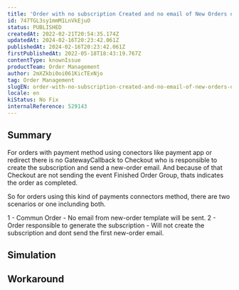 ```yaml
---
title: 'Order with no subscription Created and no email of New Orders on Cases related to payment method using conectors like Payment App or Redirect.'
id: 747TGL3sy1mmM1LnVkEjuO
status: PUBLISHED
createdAt: 2022-02-21T20:54:35.174Z
updatedAt: 2024-02-16T20:23:42.061Z
publishedAt: 2024-02-16T20:23:42.061Z
firstPublishedAt: 2022-05-18T18:43:19.767Z
contentType: knownIssue
productTeam: Order Management
author: 2mXZkbi0oi061KicTExNjo
tag: Order Management
slugEN: order-with-no-subscription-created-and-no-email-of-new-orders-on-cases-related-to-payment-method-using-conectors-like-payment-app-or-redirect
locale: en
kiStatus: No Fix
internalReference: 529143
---
```


## Summary


For orders with payment method using conectors like payment app or redirect there is no GatewayCallback to Checkout who is responsible to create the subscription and send a new-order email.
And because of that Checkout are not sending the event Finished Order Group, thats indicates the order as completed.


So for orders using this kind of payments connectors method, there are two scenarios or one inclunding both.

1 - Commun Order - No email from new-order template will be sent.
2 - Order responsible to generate the subscription  - Will not create the subscription and dont send the first new-order email.




## Simulation



## Workaround



